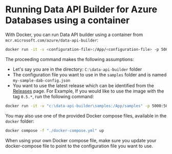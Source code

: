 # Running Data API Builder for Azure Databases using a container

With Docker, you can run Data API builder using a container from `mcr.microsoft.com/azure/data-api-builder`:

```sh
docker run -it -v <configuration-file>:/App/<configuration-file> -p 5000:5000 pull mcr.microsoft.com/azure/data-api-builder:<tag> --ConfigFileName <configuration-file>
```

The proceeding command makes the following assumptions:

- Let's say you are in the directory: `C:\data-api-builder` folder
- The configuration file you want to use in the `samples` folder and is named `my-sample-dab-config.json`
- You want to use the latest release which can be identified from the [Releases](https://github.com/Azure/data-api-builder/releases) page. For Example, If you would like to use the image with the tag `0.5.*`, run the following command:

```bash
docker run -it -v "c:\data-api-builder\samples:/App/samples" -p 5000:5000 pull mcr.microsoft.com/azure/data-api-builder:0.5.* --ConfigFileName ./samples/my-sample-dab-config.json
```

You may also use one of the provided Docker compose files, available in the `docker` folder:

```bash
docker compose -f "./docker-compose.yml" up
```

When using your own Docker compose file, make sure you update your docker-compose file to point to the configuration file you want to use.
